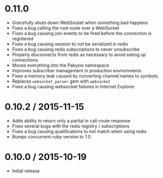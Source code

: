 # 0.11.0

  * Gracefully shuts down WebSocket when something bad happens
  * Fixes a bug calling the root route over a WebSocket
  * Fixes a bug causing join events to be fired before the connection is registered
  * Fixes a bug causing session to not be serialized in redis
  * Fixes a bug causing redis subscriptions to never unsubscribe
  * Properly disconnects from redis as necessary to avoid eating up connections
  * Moves everything into the Pakyow namespace
  * Improves subscriber management in production environments
  * Fixes a memory leak caused by converting channel names to symbols
  * Replaces `websocket_parser` gem with `websocket`
  * Fixes a bug causing websocket failures in Internet Explorer

# 0.10.2 / 2015-11-15

  * Adds ability to return only a partial in call-route response
  * Fixes several bugs with the redis registry / subscriptions
  * Fixes a bug causing qualifications to not match when using redis
  * Bumps concurrent-ruby version to 1.0

# 0.10.0 / 2015-10-19

  * Initial release
